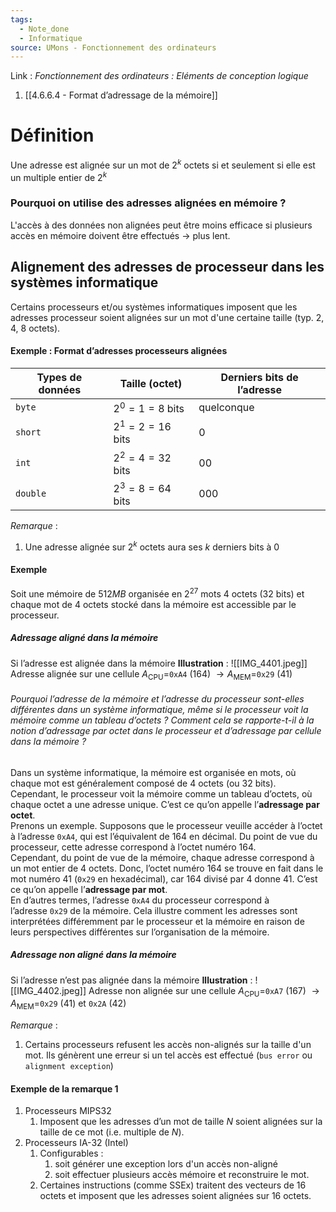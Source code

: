 ```yaml
---
tags:
  - Note_done
  - Informatique
source: UMons - Fonctionnement des ordinateurs
---
```


Link :
_Fonctionnement des ordinateurs : Eléments de conception logique_
1. [[4.6.6.4 - Format d’adressage de la mémoire]]

# Définition
Une adresse est alignée sur un mot de $2^k$ octets si et seulement si elle est un multiple entier de $2^k$

### Pourquoi on utilise des adresses alignées en mémoire ?
L'accès à des données non alignées peut être moins efficace si plusieurs accès en mémoire doivent être effectués → plus lent.

 ## Alignement des adresses de processeur dans les systèmes informatique
Certains processeurs et/ou systèmes informatiques imposent que les adresses processeur soient alignées sur un mot d'une certaine taille (typ. 2, 4, 8 octets).

#### Exemple : Format d’adresses processeurs alignées 
| Types de données | Taille (octet)  | Derniers bits de l’adresse |
| ---------------- | --------------- | -------------------------- |
| `byte`           | $2^0=1=8$ bits  | quelconque                 |
| `short`          | $2^1=2=16$ bits | 0                          |
| `int`            | $2^2=4=32$ bits | 00                         |
| `double`         | $2^3=8=64$ bits | 000                        |

_Remarque_ : 
1. Une adresse alignée sur $2^k$ octets aura ses $k$ derniers bits à 0

#### Exemple
Soit une mémoire de $512MB$ organisée en $2^{27}$ mots 4 octets (32 bits) et chaque mot de 4 octets stocké dans la mémoire est accessible par le processeur.
##### Adressage aligné dans la mémoire 
Si l’adresse est alignée dans la mémoire 
**Illustration** : ![[IMG_4401.jpeg]]
Adresse alignée sur une cellule  $A_{\text{CPU}}=$`0xA4` (164) $\to A_{\text{MEM}}=$`0x29` (41) 

###### Pourquoi l’adresse de la mémoire et l’adresse du processeur sont-elles différentes dans un système informatique, même si le processeur voit la mémoire comme un tableau d’octets ? Comment cela se rapporte-t-il à la notion d’adressage par octet dans le processeur et d’adressage par cellule dans la mémoire ?
Dans un système informatique, la mémoire est organisée en mots, où chaque mot est généralement composé de 4 octets (ou 32 bits). Cependant, le processeur voit la mémoire comme un tableau d’octets, où chaque octet a une adresse unique. C’est ce qu’on appelle l’**adressage par octet**.
\
Prenons un exemple. Supposons que le processeur veuille accéder à l’octet à l’adresse `0xA4`, qui est l’équivalent de 164 en décimal. Du point de vue du processeur, cette adresse correspond à l’octet numéro 164.
\
Cependant, du point de vue de la mémoire, chaque adresse correspond à un mot entier de 4 octets. Donc, l’octet numéro 164 se trouve en fait dans le mot numéro 41 (`0x29` en hexadécimal), car 164 divisé par 4 donne 41. C’est ce qu’on appelle l’**adressage par mot**.
\
En d’autres termes, l’adresse `0xA4` du processeur correspond à l’adresse `0x29` de la mémoire. Cela illustre comment les adresses sont interprétées différemment par le processeur et la mémoire en raison de leurs perspectives différentes sur l’organisation de la mémoire.

##### Adressage non aligné dans la mémoire 
Si l’adresse n’est pas alignée dans la mémoire 
**Illustration** : ![[IMG_4402.jpeg]]
Adresse non alignée sur une cellule $A_{\text{CPU}}=$`0xA7` (167) $\to A_{\text{MEM}}=$`0x29` (41) et `0x2A` (42)

_Remarque_ :
1. Certains processeurs refusent les accès non-alignés sur la taille d'un mot. Ils génèrent une erreur si un tel accès est effectué (`bus error` ou `alignment exception`)

#### Exemple de la remarque 1 
1. Processeurs MIPS32 
	1. Imposent que les adresses d’un mot de taille $N$ soient alignées sur la taille de ce mot (i.e. multiple de $N$).
2. Processeurs IA-32 (Intel)
	1. Configurables : 
		1. soit générer une exception lors d'un accès non-aligné 
		2. soit effectuer plusieurs accès mémoire et reconstruire le mot.
	2. Certaines instructions (comme SSEx) traitent des vecteurs de 16 octets et imposent que les adresses soient alignées sur 16 octets.
